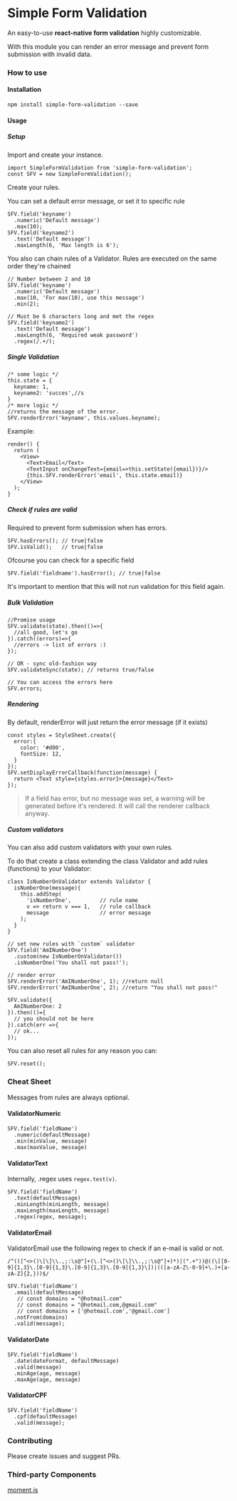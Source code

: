 # Simple Form Validation

An easy-to-use **react-native form validation** highly customizable.

With this module you can render an error message and prevent form submission with invalid data.


### How to use

#### Installation


```
npm install simple-form-validation --save
```

#### Usage

##### Setup
Import and create your instance.

```
import SimpleFormValidation from 'simple-form-validation';
const SFV = new SimpleFormValidation();
```

Create your rules. 

You can set a default error message, or set it to specific rule

```
SFV.field('keyname')
  .numeric('Default message')
  .max(10);
SFV.field('keyname2')
  .text('Default message')
  .maxLength(6, 'Max length is 6');
```

You also can chain rules of a Validator. Rules are executed on the same order they're chained

```
// Number between 2 and 10
SFV.field('keyname')
  .numeric('Default message')
  .max(10, 'For max(10), use this message')
  .min(2); 

// Must be 6 characters long and met the regex
SFV.field('keyname2')
  .text('Default message')
  .maxLength(6, 'Required weak password')
  .regex(/.+/);
```

##### Single Validation

```
/* some logic */
this.state = {
  keyname: 1,
  keyname2: 'succes',//s
}
/* more logic */
//returns the message of the error.
SFV.renderError('keyname', this.values.keyname); 
```

Example:

```
render() {
  return (
    <View>
      <Text>Email</Text>
      <TextInput onChangeText={email=>this.setState({email})}/>
      {this.SFV.renderError('email', this.state.email)}
    </View>
  );
}
```

##### Check if rules are valid

Required to prevent form submission when has errors.

```
SFV.hasErrors(); // true|false
SFV.isValid();   // true|false
```

Ofcourse you can check for a specific field

```
SFV.field('fieldname').hasError(); // true|false
```

It's important to mention that this will not run validation for this field again.

##### Bulk Validation

```
//Promise usage
SFV.validate(state).then(()=>{
  //all good, let's go
}).catch((errors)=>{
  //errors -> list of errors :)
});

// OR - sync old-fashion way
SFV.validateSync(state); // returns true/false

// You can access the errors here
SFV.errors;
```

##### Rendering

By default, renderError will just return the error message (if it exists)

```
const styles = StyleSheet.create({
  error:{
    color: '#d00',
    fontSize: 12,
  }
});
SFV.setDisplayErrorCallback(function(message) {
  return <Text style={styles.error}>{message}</Text>
});
```

> If a field has error, but no message was set, a warning will be generated before it's rendered. It will call the renderer callback anyway.

##### Custom validators

You can also add custom validators with your own rules. 

To do that create a class extending the class Validator and add rules (functions) to your Validator:

```
class IsNumberOnValidator extends Validator {
  isNumberOne(message){
    this.addStep(
      'isNumberOne',         // rule name
      v => return v === 1,   // rule callback
      message                // error message
    );
  }
}

// set new rules with `custom` validator
SFV.field('AmINumberOne')
  .custom(new IsNumberOnValidator())
  .isNumberOne('You shall not pass!');

// render error
SFV.renderError('AmINumberOne', 1); //return null
SFV.renderError('AmINumberOne', 2); //return "You shall not pass!"

SFV.validate({
  AmINumberOne: 2
}).then(()={
  // you should not be here
}).catch(err =>{
  // ok...
});
```

You can also reset all rules for any reason you can:

```
SFV.reset(); 
```

### Cheat Sheet

Messages from rules are always optional.

#### ValidatorNumeric

```
SFV.field('fieldName')
  .numeric(defaultMessage)
  .min(minValue, message)
  .max(maxValue, message)
```

#### ValidatorText

Internally, .regex uses `regex.test(v)`.

```
SFV.field('fieldName')
  .text(defaultMessage)
  .minLength(minLength, message)
  .maxLength(maxLength, message)
  .regex(regex, message);
```
#### ValidatorEmail

ValidatorEmail use the following regex to check if an e-mail is valid or not.

`/^(([^<>()\[\]\\.,;:\s@"]+(\.[^<>()\[\]\\.,;:\s@"]+)*)|(".+"))@((\[[0-9]{1,3}\.[0-9]{1,3}\.[0-9]{1,3}\.[0-9]{1,3}\])|(([a-zA-Z\-0-9]+\.)+[a-zA-Z]{2,}))$/`

```
SFV.field('fieldName')
  .email(defaultMessage)
   // const domains = "@hotmail.com" 
   // const domains = "@hotmail.com,@gmail.com"
   // const domains = ['@hotmail.com','@gmail.com']
  .notFrom(domains)
  .valid(message);
```

#### ValidatorDate

```
SFV.field('fieldName')
  .date(dateFormat, defaultMessage)
  .valid(message)
  .minAge(age, message)
  .maxAge(age, message)
```

#### ValidatorCPF

```
SFV.field('fieldName')
  .cpf(defaultMessage)
  .valid(message);
```

### Contributing

Please create issues and suggest PRs.

### Third-party Components

[moment.js](https://momentjs.com/)